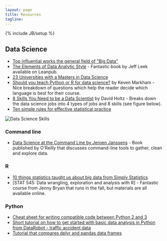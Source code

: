 ```yaml
---
layout: page
title: Resources 
tagline: 
---
```

{% include JB/setup %}

## Data Science
* [Top influential works the general field of "Big Data"](http://arxiv.org/abs/1503.08776)
* [The Elements of Data Analytic Style](https://leanpub.com/datastyle) - Fantastic book by Jeff Leek available on Leanpub. 
* [23 Universities with a Masters in Data Science](http://www.mastersindatascience.org/schools/23-great-schools-with-masters-programs-in-data-science/)
* [Should you teach Python or R for data science?](http://www.r-bloggers.com/should-you-teach-python-or-r-for-data-science/) by Keven Markham - Nice breakdown of questions which help the reader decide which language is best for their course. 
* [8 Skills You Need to be a Data Scientist](http://blog.udacity.com/2014/11/data-science-job-skills.html) by David Holtz - Breaks down the data science jobs into 4 types of jobs and 8 skills (see figure below). 
* [Ten simple rules for effective statistical practice](http://journals.plos.org/ploscompbiol/article?id=10.1371/journal.pcbi.1004961)

![Data Science Skills](http://i2.wp.com/blog.udacity.com/wp-content/uploads/2014/11/blog_dataChart_white.png) 


### Command line

* [Data Science at the Command Line by Jeroen Janssens](http://datascienceatthecommandline.com) - Book published by O'Reilly that discusses command-line tools to gather, clean and explore data.

### R

* [10 things statistics taught us about big data from Simply Statistics](http://t.co/pgzv1B0aKR)
* [STAT 545: Data wrangling, exploration and analysis with R] - Fantastic course from Jenny Bryan that runs in the fall, but materials are all available online. 

### Python

* [Cheat sheet for writing compatible code between Python 2 and 3](http://python-future.org/compatible_idioms.html)
* [Short tutorial on how to get started with basic data analysis in Python from DataRobot - traffic accident data](http://www.datarobot.com/blog/python-getting-started-with-data-science)
* [Tutorial that compares dplyr and pandas data frames](http://nbviewer.ipython.org/urls/gist.githubusercontent.com/TomAugspurger/6e052140eaa5fdb6e8c0/raw/811585624e843f3f80b9b6fe89e18119d7d2d73c/dplyr_pandas.ipynb)
